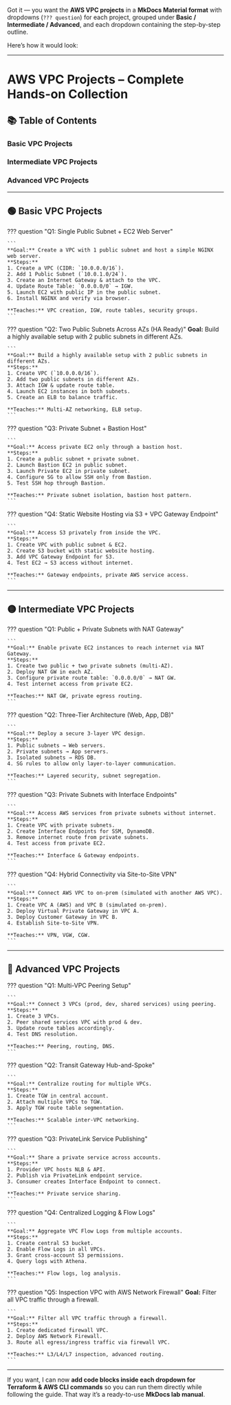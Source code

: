 Got it — you want the **AWS VPC projects** in a **MkDocs Material format** with dropdowns (`??? question`) for each project, grouped under **Basic / Intermediate / Advanced**, and each dropdown containing the step-by-step outline.

Here’s how it would look:

---

# AWS VPC Projects – Complete Hands-on Collection

## 📚 Table of Contents

### Basic VPC Projects

### Intermediate VPC Projects

### Advanced VPC Projects

---

## 🟢 Basic VPC Projects

??? question "Q1: Single Public Subnet + EC2 Web Server"


    ```
    **Goal:** Create a VPC with 1 public subnet and host a simple NGINX web server.
    **Steps:**
    1. Create a VPC (CIDR: `10.0.0.0/16`).
    2. Add 1 Public Subnet (`10.0.1.0/24`).
    3. Create an Internet Gateway & attach to the VPC.
    4. Update Route Table: `0.0.0.0/0` → IGW.
    5. Launch EC2 with public IP in the public subnet.
    6. Install NGINX and verify via browser.

    **Teaches:** VPC creation, IGW, route tables, security groups.
    ```

??? question "Q2: Two Public Subnets Across AZs (HA Ready)"
**Goal:** Build a highly available setup with 2 public subnets in different AZs.

    ```
    **Goal:** Build a highly available setup with 2 public subnets in different AZs.
    **Steps:**
    1. Create VPC (`10.0.0.0/16`).
    2. Add two public subnets in different AZs.
    3. Attach IGW & update route table.
    4. Launch EC2 instances in both subnets.
    5. Create an ELB to balance traffic.

    **Teaches:** Multi-AZ networking, ELB setup.
    ```

??? question "Q3: Private Subnet + Bastion Host"


    ```
    **Goal:** Access private EC2 only through a bastion host.
    **Steps:**
    1. Create a public subnet + private subnet.
    2. Launch Bastion EC2 in public subnet.
    3. Launch Private EC2 in private subnet.
    4. Configure SG to allow SSH only from Bastion.
    5. Test SSH hop through Bastion.

    **Teaches:** Private subnet isolation, bastion host pattern.
    ```

??? question "Q4: Static Website Hosting via S3 + VPC Gateway Endpoint"


    ```
    **Goal:** Access S3 privately from inside the VPC.
    **Steps:**
    1. Create VPC with public subnet & EC2.
    2. Create S3 bucket with static website hosting.
    3. Add VPC Gateway Endpoint for S3.
    4. Test EC2 → S3 access without internet.

    **Teaches:** Gateway endpoints, private AWS service access.
    ```

---

## 🟡 Intermediate VPC Projects

??? question "Q1: Public + Private Subnets with NAT Gateway"


    ```
    **Goal:** Enable private EC2 instances to reach internet via NAT Gateway.
    **Steps:**
    1. Create two public + two private subnets (multi-AZ).
    2. Deploy NAT GW in each AZ.
    3. Configure private route table: `0.0.0.0/0` → NAT GW.
    4. Test internet access from private EC2.

    **Teaches:** NAT GW, private egress routing.
    ```

??? question "Q2: Three-Tier Architecture (Web, App, DB)"


    ```
    **Goal:** Deploy a secure 3-layer VPC design.
    **Steps:**
    1. Public subnets → Web servers.
    2. Private subnets → App servers.
    3. Isolated subnets → RDS DB.
    4. SG rules to allow only layer-to-layer communication.

    **Teaches:** Layered security, subnet segregation.
    ```

??? question "Q3: Private Subnets with Interface Endpoints"


    ```
    **Goal:** Access AWS services from private subnets without internet.
    **Steps:**
    1. Create VPC with private subnets.
    2. Create Interface Endpoints for SSM, DynamoDB.
    3. Remove internet route from private subnets.
    4. Test access from private EC2.

    **Teaches:** Interface & Gateway endpoints.
    ```

??? question "Q4: Hybrid Connectivity via Site-to-Site VPN"


    ```
    **Goal:** Connect AWS VPC to on-prem (simulated with another AWS VPC).
    **Steps:**
    1. Create VPC A (AWS) and VPC B (simulated on-prem).
    2. Deploy Virtual Private Gateway in VPC A.
    3. Deploy Customer Gateway in VPC B.
    4. Establish Site-to-Site VPN.

    **Teaches:** VPN, VGW, CGW.
    ```

---

## 🔴 Advanced VPC Projects

??? question "Q1: Multi-VPC Peering Setup"


    ```
    **Goal:** Connect 3 VPCs (prod, dev, shared services) using peering.
    **Steps:**
    1. Create 3 VPCs.
    2. Peer shared services VPC with prod & dev.
    3. Update route tables accordingly.
    4. Test DNS resolution.

    **Teaches:** Peering, routing, DNS.
    ```

??? question "Q2: Transit Gateway Hub-and-Spoke"


    ```
    **Goal:** Centralize routing for multiple VPCs.
    **Steps:**
    1. Create TGW in central account.
    2. Attach multiple VPCs to TGW.
    3. Apply TGW route table segmentation.

    **Teaches:** Scalable inter-VPC networking.
    ```

??? question "Q3: PrivateLink Service Publishing"


    ```
    **Goal:** Share a private service across accounts.
    **Steps:**
    1. Provider VPC hosts NLB & API.
    2. Publish via PrivateLink endpoint service.
    3. Consumer creates Interface Endpoint to connect.

    **Teaches:** Private service sharing.
    ```

??? question "Q4: Centralized Logging & Flow Logs"

    ```
    **Goal:** Aggregate VPC Flow Logs from multiple accounts.
    **Steps:**
    1. Create central S3 bucket.
    2. Enable Flow Logs in all VPCs.
    3. Grant cross-account S3 permissions.
    4. Query logs with Athena.

    **Teaches:** Flow logs, log analysis.
    ```

??? question "Q5: Inspection VPC with AWS Network Firewall"
**Goal:** Filter all VPC traffic through a firewall.

    ```
    **Goal:** Filter all VPC traffic through a firewall.
    **Steps:**
    1. Create dedicated firewall VPC.
    2. Deploy AWS Network Firewall.
    3. Route all egress/ingress traffic via firewall VPC.

    **Teaches:** L3/L4/L7 inspection, advanced routing.
    ```

---

If you want, I can now **add code blocks inside each dropdown for Terraform & AWS CLI commands** so you can run them directly while following the guide. That way it’s a ready-to-use **MkDocs lab manual**.
